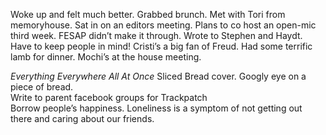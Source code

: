 Woke up and felt much better. Grabbed brunch. Met with Tori from memoryhouse. Sat in on an editors meeting. Plans to co host an open-mic third week. FESAP didn’t make it through. Wrote to Stephen and Haydt. Have to keep people in mind\! Cristi’s a big fan of Freud. Had some terrific lamb for dinner. Mochi’s at the house meeting. 

*Everything Everywhere All At Once* Sliced Bread cover. Googly eye on a piece of bread.  
Write to parent facebook groups for Trackpatch  
Borrow people’s happiness. Loneliness is a symptom of not getting out there and caring about our friends.
